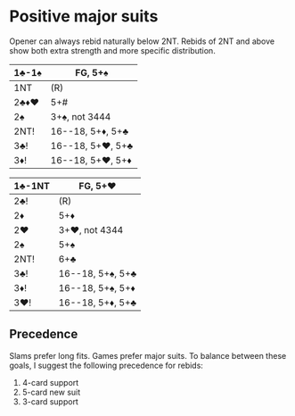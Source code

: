 # Positive major suits

Opener can always rebid naturally below 2NT.  Rebids of 2NT and above show both
extra strength and more specific distribution.

| 1♣-1♠ | FG, 5+♠ |
|-------|---------|
| 1NT   | (R)
| 2♣♦♥  | 5+#
| 2♠    | 3+♠, not 3444
| 2NT!  | 16--18, 5+♦, 5+♣
| 3♣!   | 16--18, 5+♥, 5+♣
| 3♦!   | 16--18, 5+♥, 5+♦

| 1♣-1NT | FG, 5+♥ |
|--------|---------|
| 2♣!    | (R)
| 2♦     | 5+♦
| 2♥     | 3+♥, not 4344
| 2♠     | 5+♠
| 2NT!   | 6+♣
| 3♣!    | 16--18, 5+♠, 5+♣
| 3♦!    | 16--18, 5+♠, 5+♦
| 3♥!    | 16--18, 5+♦, 5+♣

## Precedence

Slams prefer long fits.  Games prefer major suits.  To balance between these goals,
I suggest the following precedence for rebids:

1. 4-card support
2. 5-card new suit
3. 3-card support
